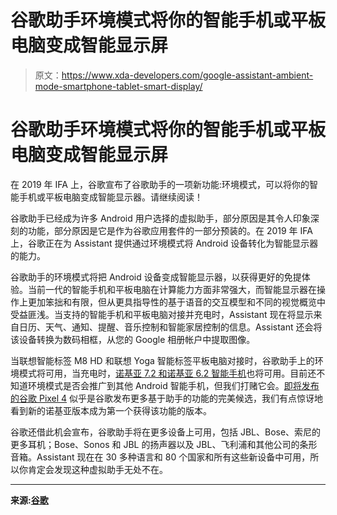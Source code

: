 # 谷歌助手环境模式将你的智能手机或平板电脑变成智能显示屏

> 原文：<https://www.xda-developers.com/google-assistant-ambient-mode-smartphone-tablet-smart-display/>

# 谷歌助手环境模式将你的智能手机或平板电脑变成智能显示屏

在 2019 年 IFA 上，谷歌宣布了谷歌助手的一项新功能:环境模式，可以将你的智能手机或平板电脑变成智能显示器。请继续阅读！

谷歌助手已经成为许多 Android 用户选择的虚拟助手，部分原因是其令人印象深刻的功能，部分原因是它是作为谷歌应用套件的一部分预装的。在 2019 年 IFA 上，谷歌正在为 Assistant 提供通过环境模式将 Android 设备转化为智能显示器的能力。

谷歌助手的环境模式将把 Android 设备变成智能显示器，以获得更好的免提体验。当前一代的智能手机和平板电脑在计算能力方面非常强大，而智能显示器在操作上更加笨拙和有限，但从更具指导性的基于语音的交互模型和不同的视觉概览中受益匪浅。当支持的智能手机和平板电脑对接并充电时，Assistant 现在将显示来自日历、天气、通知、提醒、音乐控制和智能家居控制的信息。Assistant 还会将该设备转换为数码相框，从您的 Google 相册帐户中提取图像。

当联想智能标签 M8 HD 和联想 Yoga 智能标签平板电脑对接时，谷歌助手上的环境模式将可用，当充电时，[诺基亚 7.2 和诺基亚 6.2 智能手机](https://www.xda-developers.com/nokia-7-2-nokia-6-2-ia-2019/)也将可用。目前还不知道环境模式是否会推广到其他 Android 智能手机，但我们打赌它会。[即将发布的谷歌 Pixel 4](https://www.xda-developers.com/google-pixel-4-xl-leaked-hands-on-video/) 似乎是谷歌发布更多基于助手的功能的完美候选，我们有点惊讶地看到新的诺基亚版本成为第一个获得该功能的版本。

谷歌还借此机会宣布，谷歌助手将在更多设备上可用，包括 JBL、Bose、索尼的更多耳机；Bose、Sonos 和 JBL 的扬声器以及 JBL、飞利浦和其他公司的条形音箱。Assistant 现在在 30 多种语言和 80 个国家和所有这些新设备中可用，所以你肯定会发现这种虚拟助手无处不在。

* * *

**来源:[谷歌](https://www.blog.google/products/assistant/google-assistant-comes-more-devices-home/)**